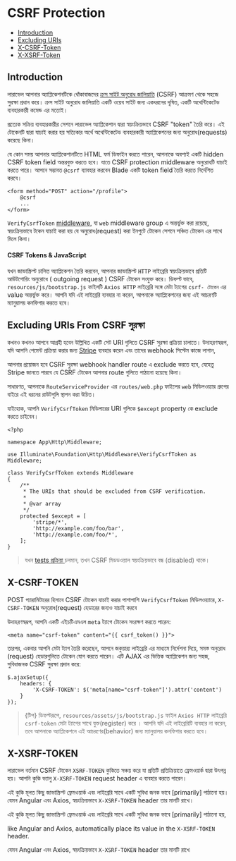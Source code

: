 # CSRF Protection

- [Introduction](#csrf-introduction)
- [Excluding URIs](#csrf-excluding-uris)
- [X-CSRF-Token](#csrf-x-csrf-token)
- [X-XSRF-Token](#csrf-x-xsrf-token)

<a name="csrf-introduction"></a>
## Introduction

লারাভেল আপনার অ্যাপ্লিকেশনটিকে ধোঁকাবাজদের  [ক্রস সাইট অনুরোধ জালিয়াতি](https://en.wikipedia.org/wiki/Cross-site_request_forgery) (CSRF) আক্রমণ থেকে সহজে সুরক্ষা প্রধান করে। ক্রস সাইট অনুরোধ জালিয়াতি একটি ওয়েব সাইট জন্য একধরনের দূষিত, একটি অথেন্টিকেটেড ব্যবহারকারী কমেন্ড এর মতোই।

প্রত্যেক সক্রিয় ব্যবহারকারীর সেশনে লারাভেল অ্যাপ্লিকেশান দ্বারা স্বয়ংক্রিয়ভাবে CSRF "token" তৈরি করে। এই টোকেনটি দ্বারা যাচাই করার হয় সত্যিকার অর্থে অথেন্টিকেটেড ব্যবহারকারী অ্যাপ্লিকেশনের জন্য অনুরোধ(requests) করেছে কিনা।

যে কোন সময় আপনার অ্যাপ্লিকেশানটিতে HTML ফর্ম ডিফাইন করতে পারেন, আপনাকে অবশ্যই একটি hidden CSRF token field অন্তরবুক্ত করতে হবে। যাতে CSRF protection middleware অনুরোধটি যাচাই করতে পারে। আপনে সম্ভাবত `@csrf` ব্যাবহার করবেন Blade একটি  token field তৈরি করতে নির্দেশিত করবে।

    <form method="POST" action="/profile">
        @csrf
        ...
    </form>

`VerifyCsrfToken` [middleware](/docs/{{version}}/middleware),
যা `web` middleware group এ অন্তর্ভুক্ত করা রয়েছে, স্বয়ংক্রিয়ভাবে টকেন যাচাই করা হয় যে অনুরোধ(request) করা ইনপুটে টোকেন সেশনে সঞ্চিত টোকেন এর সাথে মিলে কিনা।


#### CSRF Tokens & JavaScript

যখন জাভাস্ক্রিপ্ট চালিত অ্যাপ্লিকেশন তৈরি করবেন, আপনার জাভাস্ক্রিপ্ট `HTTP` লাইব্রেরি স্বয়ংক্রিয়ভাবে প্রতিটি আউটগোয়িং অনুরোধে ( outgoing request ) CSRF টোকেন সংযুক্ত করে। ডিফল্ট ভাবে,  `resources/js/bootstrap.js` ফাইলটি
`Axios HTTP` লাইব্রেরি সঙ্গে মেটা ট্যাগের `csrf- টোকেন` এর value অন্তর্ভুক্ত করে। আপনি যদি এই লাইব্রেরি ব্যবহার না করেন, আপনাকে অ্যাপ্লিকেশনের জন্য এই আচরণটি ম্যানুয়ালয় কনফিগার করতে হবে।

<a name="csrf-excluding-uris"></a>
## Excluding URIs From CSRF সুরক্ষা

কখনও কখনও আপনে আগ্রহী হবেন উল্লিখিত একটি সেট URI গুলিতে CSRF সুরক্ষা প্রক্রিয়া চালাতে। উদাহরণস্বরূপ, যদি আপনি পেমেন্ট প্রক্রিয়া করার জন্য [Stripe](https://stripe.com) ব্যবহার করেন এবং তাদের webhook সিস্টেম কাজে লাগান,

আপনার প্রয়োজন হবে CSRF সুরক্ষা webhook handler route এ exclude করতে হবে, যেহেতু Stripe জানতে পারবে যে CSRF টোকেন  আপনার route গুলিতে পাঠানো হয়েছে কিনা।

সাধারণত, আপনাকে `RouteServiceProvider` এর `routes/web.php` ফাইলের  `web` মিডিলওয়্যার গ্রুপের বাইরে এই ধরনের রাউটগুলি স্থাপন করা উচিত।

যাইহোক, আপনি `VerifyCsrfToken` মিডিলারের URI গুলিকে `$except` property কে exclude করতে চাইবেন।


    <?php

    namespace App\Http\Middleware;

    use Illuminate\Foundation\Http\Middleware\VerifyCsrfToken as Middleware;

    class VerifyCsrfToken extends Middleware
    {
        /**
         * The URIs that should be excluded from CSRF verification.
         *
         * @var array
         */
        protected $except = [
            'stripe/*',
            'http://example.com/foo/bar',
            'http://example.com/foo/*',
        ];
    }

> যখন [tests প্রক্রিয়া ](/docs/{{version}}/testing) চলমান, তখন CSRF মিডডওয়াল স্বয়ংক্রিয়ভাবে বন্ধ (disabled) থাকে।

<a name="csrf-x-csrf-token"></a>
## X-CSRF-TOKEN

POST প্যারামিটারের হিসাবে CSRF টোকেন যাচাই করার পাশাপাশি `VerifyCsrfToken` মিডিলওয়্যারে, `X-CSRF-TOKEN` অনুরোধ(request) হেডারের জন্যও যাচাই করবে


উদাহরণস্বরূপ, আপনি একটি এইচটিএমএল `meta` ট্যাগে টোকেন সংরক্ষণ করতে পারেন:

    <meta name="csrf-token" content="{{ csrf_token() }}">

তারপর, একবার আপনি মেটা ট্যাগ তৈরি করেছেন, আপনে জকুয়ার‍্য লাইব্রেরি এর মাধ্যমে নির্দেশনা দিয়ে, সমস্ত অনুরোধ (request) হেডারগুলিতে টোকেন যোগ করতে পারেন। এটি AJAX এর ভিত্তিক অ্যাপ্লিকেশন জন্য সহজ, সুবিধাজনক CSRF সুরক্ষা প্রদান করে:

    $.ajaxSetup({
        headers: {
            'X-CSRF-TOKEN': $('meta[name="csrf-token"]').attr('content')
        }
    });

> {টিপ} ডিফল্টরূপে, `resources/assets/js/bootstrap.js` ফাইল `Axios HTTP` লাইব্রেরি  `csrf-token` মেটা ট্যাগের সাথে যুক্ত(register) করে । আপনি যদি এই লাইব্রেরিটি ব্যবহার না করেন, তবে আপনাকে অ্যাপ্লিকেশনে এই  আচরণের(behavior) জন্য ম্যানুয়ালয় কনফিগার করতে হবে।

<a name="csrf-x-xsrf-token"></a>
## X-XSRF-TOKEN

লারাভেল বর্তমান CSRF টোকেন  `XSRF-TOKEN` কুকিতে সঞ্চয় করে যা প্রতিটি প্রতিক্রিয়াতে ফ্রেমওয়ার্ক দ্বারা উৎপন্ন হয়।  আপনি কুকি ভ্যালু `X-XSRF-TOKEN` request header এ ব্যবহার করতে পারেন।

এই কুকি মূলত কিছু জাভাস্ক্রিপ্ট ফ্রেমওয়ার্ক এবং লাইব্রেরি সাথে একটি সুবিধা জনক ভাবে [primarily] পাঠানো হয়। যেমন  Angular এবং Axios, স্বয়ংক্রিয়ভাবে  `X-XSRF-TOKEN` header তার মানটি রাখে।

এই কুকি মূলত কিছু জাভাস্ক্রিপ্ট ফ্রেমওয়ার্ক এবং লাইব্রেরি সাথে একটি সুবিধা জনক ভাবে [primarily] পাঠানো হয়,

like Angular and Axios, automatically place its value in the `X-XSRF-TOKEN` header.

যেমন  Angular এবং Axios, স্বয়ংক্রিয়ভাবে  `X-XSRF-TOKEN` header তার মানটি রাখে
